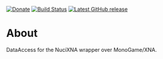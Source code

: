 [![Donate](https://img.shields.io/badge/-%E2%99%A5%20Donate-%23ff69b4)](https://hmlendea.go.ro/fund.html) [![Build Status](https://github.com/hmlendea/nucixna.dataaccess/actions/workflows/dotnet.yml/badge.svg)](https://github.com/hmlendea/nucixna.dataaccess/actions/workflows/dotnet.yml) [![Latest GitHub release](https://img.shields.io/github/v/release/hmlendea/nucixna.dataaccess)](https://github.com/hmlendea/nucixna.dataaccess/releases/latest)

# About

DataAccess for the NuciXNA wrapper over MonoGame/XNA.
